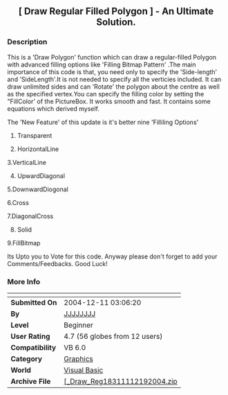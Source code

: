 ﻿<div align="center">

## \[ Draw Regular Filled Polygon \] \- An Ultimate Solution\.


</div>

### Description

This is a 'Draw Polygon' function which can draw a regular-filled Polygon with advanced filling options like 'Filling Bitmap Pattern' .The main importance of this code is that, you need only to specify the 'Side-length' and 'SideLength'.It is not needed to specify all the verticies included. It can draw unlimited sides and can 'Rotate' the polygon about the centre as well as the specified vertex.You can specify the filling color by setting the "FillColor' of the PictureBox. It works smooth and fast. It contains some equations which derived myself.

The 'New Feature' of this update is it's better nine 'Filliling Options'

1. Transparent

2. HorizontalLine

3.VerticalLine

4. UpwardDiagonal

5.DownwardDiogonal

6.Cross

7.DiagonalCross

8. Solid

9.FillBitmap

Its Upto you to Vote for this code. Anyway please don't forget to add your Comments/Feedbacks. Good Luck!
 
### More Info
 


<span>             |<span>
---                |---
**Submitted On**   |2004-12-11 03:06:20
**By**             |[JJJJJJJJ](https://github.com/Planet-Source-Code/PSCIndex/blob/master/ByAuthor/jjjjjjjj.md)
**Level**          |Beginner
**User Rating**    |4.7 (56 globes from 12 users)
**Compatibility**  |VB 6\.0
**Category**       |[Graphics](https://github.com/Planet-Source-Code/PSCIndex/blob/master/ByCategory/graphics__1-46.md)
**World**          |[Visual Basic](https://github.com/Planet-Source-Code/PSCIndex/blob/master/ByWorld/visual-basic.md)
**Archive File**   |[\[\_Draw\_Reg18311112192004\.zip](https://github.com/Planet-Source-Code/jjjjjjjj-draw-regular-filled-polygon-an-ultimate-solution__1-57807/archive/master.zip)








